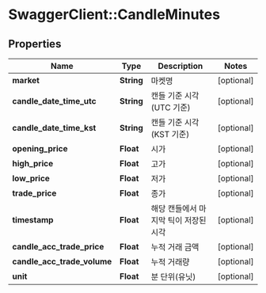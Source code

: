 # SwaggerClient::CandleMinutes

## Properties
Name | Type | Description | Notes
------------ | ------------- | ------------- | -------------
**market** | **String** | 마켓명 | [optional] 
**candle_date_time_utc** | **String** | 캔들 기준 시각 (UTC 기준) | [optional] 
**candle_date_time_kst** | **String** | 캔들 기준 시각 (KST 기준) | [optional] 
**opening_price** | **Float** | 시가 | [optional] 
**high_price** | **Float** | 고가 | [optional] 
**low_price** | **Float** | 저가 | [optional] 
**trade_price** | **Float** | 종가 | [optional] 
**timestamp** | **Float** | 해당 캔들에서 마지막 틱이 저장된 시각 | [optional] 
**candle_acc_trade_price** | **Float** | 누적 거래 금액 | [optional] 
**candle_acc_trade_volume** | **Float** | 누적 거래량 | [optional] 
**unit** | **Float** | 분 단위(유닛) | [optional] 


